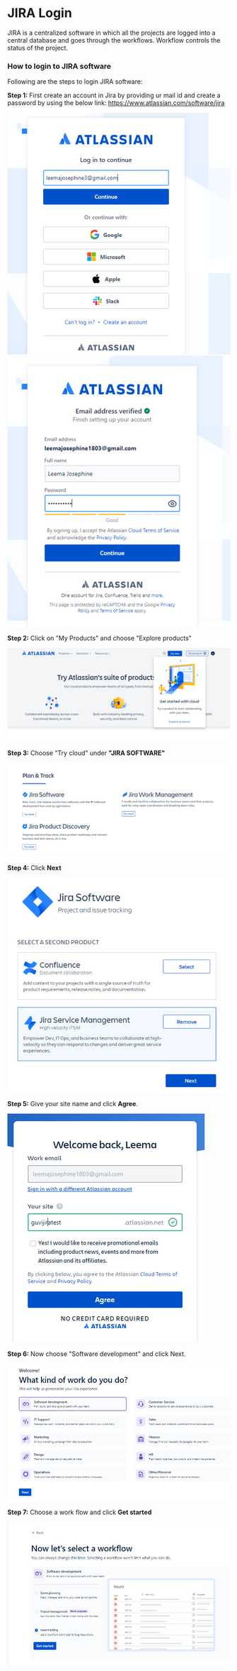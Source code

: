 # JIRA Login

JIRA is a centralized software in which all the projects are logged into a central database and goes through the workflows. Workflow controls the status of the project.

### How to login to JIRA software
Following are the steps to login JIRA software:

**Step 1:**  First create an account in Jira by providing ur mail id and create a password by using the below link:
https://www.atlassian.com/software/jira

<img src="https://github.com/LeemaJosephine18/JiraContent/blob/main/jira-login.PNG">

<img src="https://github.com/LeemaJosephine18/JiraContent/blob/main/jira-login1.PNG">



**Step 2:** Click on "My Products" and choose "Explore products" 

<img src="https://github.com/LeemaJosephine18/JiraContent/blob/main/jira-install4.PNG">

**Step 3:** Choose "Try cloud" under **"JIRA SOFTWARE"**

<img src="https://github.com/LeemaJosephine18/JiraContent/blob/main/jira-login5.PNG">

**Step 4:** Click **Next**

<img src="https://github.com/LeemaJosephine18/JiraContent/blob/main/jira-login6.PNG">

**Step 5:** Give your site name and click **Agree**.

<img src="https://github.com/LeemaJosephine18/JiraContent/blob/main/jira-login7.PNG">

**Step 6:** Now choose "Software development" and click Next.

<img src="https://github.com/LeemaJosephine18/JiraContent/blob/main/jira-login8.PNG">

**Step 7:** Choose a work flow and click **Get started**

<img src="https://github.com/LeemaJosephine18/JiraContent/blob/main/jira-login9.PNG">

